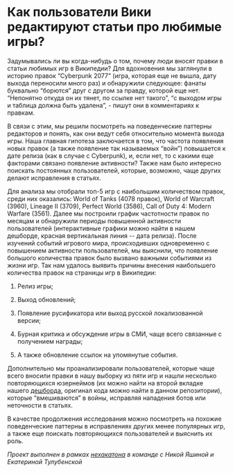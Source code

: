 # Как пользователи Вики редактируют статьи про любимые игры?

Задумывались ли вы когда-нибудь о том, почему люди вносят правки в статьи любимых игр в Википедии? Для вдохновения мы заглянули в историю правок “Cyberpunk 2077” (игра, которая еще не вышла, дату выхода переносили много раз) и обнаружили следующее: фанаты буквально “борются” друг с другом за правду, которой еще нет. “Непонятно откуда он их тянет, по ссылке нет такого”, “c выходом игры и таблица должна быть удалена”, - пишут они в комментариях к правкам.

В связи с этим, мы решили посмотреть на поведенческие паттерны редакторов и понять, как они ведут себя относительно момента выхода игры. Наша главная гипотеза заключается в том, что частота появления новых правок (а также появление так называемых “войн”) повышается к дате релиза (как в случае с Cyberpunk), и, если нет, то с какими еще факторами связано появление активности? Также нам было интересно поискать постоянных пользователей, которые, возможно, чаще других делают исправления в статьях.

Для анализа мы отобрали топ-5 игр с наибольшим количеством правок, среди них оказались: World of Tanks (4078 правок), World of Warcraft (3960), Lineage II (3709), Perfect World (3586), Call of Duty 4: Modern Warfare (3561). Далее мы построили график частотности правок по месяцам и обнаружили периоды повышенной активности пользователей (интерактивные графики можно найти в нашем дешборде, красная вертикальная линия -- дата релиза). После изучений событий игрового мира, происходивших одновременно с повышением активности пользователей, мы выяснили, что появление большого количества правок было вызвано важными событиями из жизни игр. Так нам удалось выявить причины внесения наибольшего количества правок на страницы игр в Википедии:

1. Релиз игры;

2. Выход обновлений;

3. Появление русификатора или выход русской локализованной версии;

4. Бурная критика и обсуждение игры в СМИ, чаще всего связанные с получением награды;

5. А также обновление ссылок на упомянутые события.

Дополнительно мы проанализировали пользователей, которые чаще всего вносили правки в нашу выборку из пяти игр и нашли несколько повторяющихся юзернеймов (их можно найти на второй вкладке нашего [дешборда](https://rpubs.com/nastiuhan/nehakaton), оригинал кода можно найти в данном репозитории), которые “вмешиваются” в войны, исправляя нападения ботов или неточности в статьях.

В качестве продолжения исследования можно посмотреть на похожие поведенческие паттерны в исправлениях других менее популярных игр, а также еще поискать повторяющихся пользователей и выяснить их роль.

*Проект выполнен в рамках [нехакатона](http://journalism.eu.spb.ru/euhack2020#rec249376840) в команде с Никой Яшиной и Екатериной Тулубенской*
